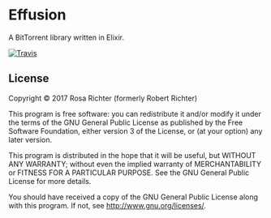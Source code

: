 # Effusion

A BitTorrent library written in Elixir.

[![Travis](https://img.shields.io/travis/Cantido/effusion.svg?style=for-the-badge)](https://travis-ci.org/Cantido/effusion)

## License

Copyright © 2017 Rosa Richter (formerly Robert Richter)

This program is free software: you can redistribute it and/or modify it under the terms of the GNU General Public License as published by the Free Software Foundation, either version 3 of the License, or (at your option) any later version.

This program is distributed in the hope that it will be useful, but WITHOUT ANY WARRANTY; without even the implied warranty of MERCHANTABILITY or FITNESS FOR A PARTICULAR PURPOSE. See the GNU General Public License for more details.

You should have received a copy of the GNU General Public License along with this program. If not, see http://www.gnu.org/licenses/.
